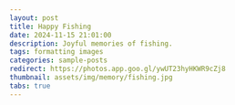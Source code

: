 ```yaml
---
layout: post
title: Happy Fishing
date: 2024-11-15 21:01:00
description: Joyful memories of fishing.
tags: formatting images
categories: sample-posts
redirect: https://photos.app.goo.gl/ywUT23hyHKWR9cZj8
thumbnail: assets/img/memory/fishing.jpg
tabs: true
---
```

 